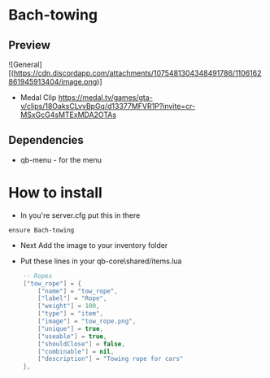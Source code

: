 # Bach-towing
## Preview
  ![General] [(https://cdn.discordapp.com/attachments/1075481304348491786/1106162861945913404/image.png)]
- Medal Clip https://medal.tv/games/gta-v/clips/18OaksCLvvBpGq/d13377MFVR1P?invite=cr-MSxGcG4sMTExMDA2OTAs
## Dependencies
- qb-menu - for the menu

# How to install
- In you're server.cfg put this in there
```
ensure Bach-towing
```

- Next Add the image to your inventory folder

- Put these lines in your qb-core\shared/items.lua

```lua
	-- Ropes
	["tow_rope"] = {
        ["name"] = "tow_rope",
        ["label"] = "Rope",
        ["weight"] = 100,
        ["type"] = "item",
        ["image"] = "tow_rope.png",
        ["unique"] = true,
        ["useable"] = true,
        ["shouldClose"] = false,
        ["combinable"] = nil,
        ["description"] = "Towing rope for cars"
    },
```
